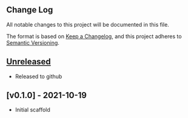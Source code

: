 ## Change Log

All notable changes to this project will be documented in this file.

The format is based on [Keep a Changelog](https://keepachangelog.com/en/1.0.0/),
and this project adheres to [Semantic Versioning](https://semver.org/spec/v2.0.0.html).

## [Unreleased]

- Released to github

## [v0.1.0] - 2021-10-19

- Initial scaffold

[Unreleased]: https://github.com/krumIO/devnetes-docs/compare/v0.1.0...HEAD